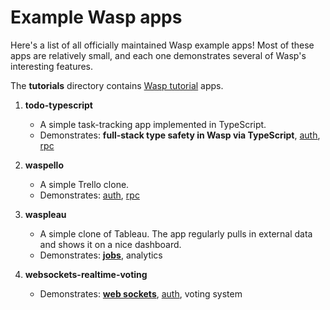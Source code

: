 # Example Wasp apps

Here's a list of all officially maintained Wasp example apps!
Most of these apps are relatively small, and each one demonstrates several of Wasp's interesting features.

The **tutorials** directory contains [Wasp tutorial](https://wasp.sh/docs/tutorial/create) apps.

1. **todo-typescript**

   - A simple task-tracking app implemented in TypeScript.
   - Demonstrates: **full-stack type safety in Wasp via TypeScript**, [auth](https://wasp.sh/docs/auth/overview), [rpc](https://wasp.sh/docs/data-model/operations/overview)

1. **waspello**

   - A simple Trello clone.
   - Demonstrates: [auth](https://wasp.sh/docs/auth/overview), [rpc](https://wasp.sh/docs/data-model/operations/overview)

1. **waspleau**

   - A simple clone of Tableau. The app regularly pulls in external data and shows it on a nice dashboard.
   - Demonstrates: **[jobs](https://wasp.sh/docs/advanced/jobs)**, analytics

1. **websockets-realtime-voting**
   - Demonstrates: **[web sockets](https://wasp.sh/docs/advanced/web-sockets)**, [auth](https://wasp.sh/docs/auth/overview), voting system
